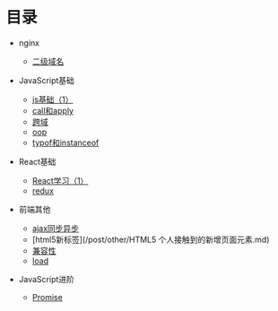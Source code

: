 # 目录

* nginx
  * [二级域名](/post/ECS/二级域名.md)

* JavaScript基础
  * [js基础（1）](/post/JavaScript/javascript.md)
  * [call和apply](/post/JavaScript/JavaScript中call和apply的理解.md)
  * [跨域](/post/JavaScript/JavaScript跨域.md)
  * [oop](/post/JavaScript/JavaScript面向对象.md)
  * [typof和instanceof](/post/JavaScript/JavaScript中typeof与instanceof的区别.md)

* React基础
  * [React学习（1）](/post/BasicReact/react1.md)
  * [redux](/post/BasicReact/redux.md)

* 前端其他
  * [ajax同步异步](/post/other/AJAX同步与异步请求.md)
  * [html5新标签](/post/other/HTML5 个人接触到的新增页面元素.md)
  * [兼容性](/post/other/一些兼容性问题.md)
  * [load](/post/other/关于页面加载,seo,post,get.md)

* JavaScript进阶
  * [Promise](Promise.md)